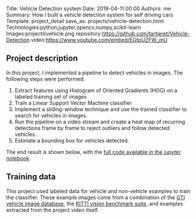 Title: Vehicle Detection system
Date: 2019-04-11 00:00
Authors: me
Summary: How I built a vehicle detection system for self driving cars
Template: project_detail
save_as: projects/vehicle-detection.html
Technologies:python,jupyter,opencv,numpy,scikit-learn
Images:projects\vehicle.png
repository:https://github.com/tartieret/Vehicle-Detection
video:https://www.youtube.com/embed/EGtpUZFW_mU

## Project description

In this project, I implemented a pipeline to detect vehicles in images. The following steps were performed:

1. Extract features using Histogram of Oriented Gradients (HOG) on a labeled training set of images
2. Train a Linear Support Vector Machine classifier
3. Implement a sliding-window technique and use the trained classifier to search for vehicles in images.
4. Run the pipeline on a video stream and create a heat map of recurring detections frame by frame to reject outliers and follow detected vehicles.
5. Estimate a bounding box for vehicles detected.

The end result is shown below, with the [full code available in the jupyter notebook](https://github.com/tartieret/Vehicle-Detection/blob/master/Vehicle%20Detection%20Project.ipynb).

## Training data

This project used labeled data for vehicle and non-vehicle examples to train the classifier. These example images come from a combination of the [GTI vehicle image database](http://www.gti.ssr.upm.es/data/Vehicle_database.html), the [KITTI vision benchmark suite](http://www.cvlibs.net/datasets/kitti/), and examples extracted from the project video itself.
